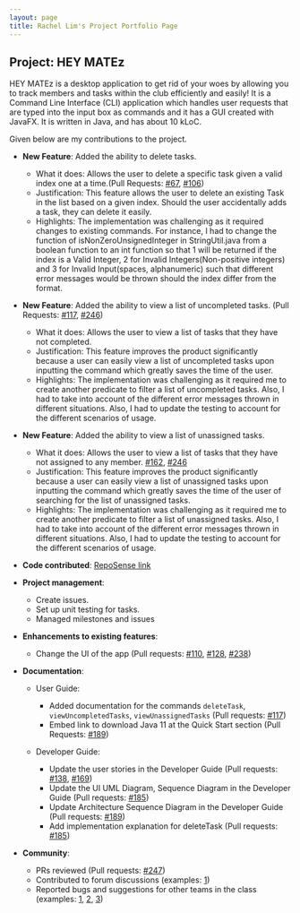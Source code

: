 ```yaml
---
layout: page
title: Rachel Lim's Project Portfolio Page
---
```


## Project: HEY MATEz

HEY MATEz is a desktop application to get rid of your woes by allowing you to track members and tasks within the club efficiently and easily!
It is a Command Line Interface (CLI) application which handles user requests that are typed into the input box as commands and
it has a GUI created with JavaFX. It is written in Java, and has about 10 kLoC.

Given below are my contributions to the project.

* **New Feature**: Added the ability to delete tasks.
    * What it does: Allows the user to delete a specific task given a valid index one at a time.(Pull Requests: [\#67](https://github.com/AY2021S2-CS2103T-W14-3/tp/pull/67), [\#106](https://github.com/AY2021S2-CS2103T-W14-3/tp/pull/106))
    * Justification: This feature allows the user to delete an existing Task in the list based on a given index. 
      Should the user accidentally adds a task, they can delete it easily. 
    * Highlights: The implementation was challenging as it required changes to existing commands. For instance, I had to change the function of
      isNonZeroUnsignedInteger in StringUtil.java from a boolean function to an int function so that 1 will be returned if the index is a Valid Integer,
      2 for Invalid Integers(Non-positive integers) and 3 for Invalid Input(spaces, alphanumeric) such that different error messages would be thrown 
      should the index differ from the format.

* **New Feature**: Added the ability to view a list of uncompleted tasks. (Pull Requests: [\#117](https://github.com/AY2021S2-CS2103T-W14-3/tp/pull/117), [\#246](https://github.com/AY2021S2-CS2103T-W14-3/tp/pull/246)) 
  * What it does: Allows the user to view a list of tasks that they have not completed.
  * Justification: This feature improves the product significantly because a user can easily view a list of uncompleted tasks upon inputting the command
    which greatly saves the time of the user. 
  * Highlights: The implementation was challenging as it required me to create another predicate to filter a list of 
    uncompleted tasks. Also, I had to take into account of the different error messages thrown in different situations.
    Also, I had to update the testing to account for the different scenarios of usage.

* **New Feature**: Added the ability to view a list of unassigned tasks.
  * What it does: Allows the user to view a list of tasks that they have not assigned to any member. [\#162](https://github.com/AY2021S2-CS2103T-W14-3/tp/pull/162), [\#246](https://github.com/AY2021S2-CS2103T-W14-3/tp/pull/246)
  * Justification: This feature improves the product significantly because a user can easily view a list of unassigned tasks upon inputting the command
    which greatly saves the time of the user of searching for the list of unassigned tasks.
  * Highlights: The implementation was challenging as it required me to create another predicate to filter a list of
    unassigned tasks. Also, I had to take into account of the different error messages thrown in different situations.
    Also, I had to update the testing to account for the different scenarios of usage.

* **Code contributed**: [RepoSense link](https://nus-cs2103-ay2021s2.github.io/tp-dashboard/?search=&sort=groupTitle&sortWithin=title&since=&timeframe=commit&mergegroup=&groupSelect=groupByRepos&breakdown=false&tabOpen=true&tabType=authorship&zFR=false&tabAuthor=rachelljt&tabRepo=AY2021S2-CS2103T-W14-3%2Ftp%5Bmaster%5D&authorshipIsMergeGroup=false&authorshipFileTypes=docs~functional-code~test-code&authorshipIsBinaryFileTypeChecked=false)

* **Project management**:
  * Create issues.
  * Set up unit testing for tasks.
  * Managed milestones and issues

* **Enhancements to existing features**:
  * Change the UI of the app  (Pull requests: [\#110](https://github.com/AY2021S2-CS2103T-W14-3/tp/pull/110), [\#128](https://github.com/AY2021S2-CS2103T-W14-3/tp/pull/128), [\#238](https://github.com/AY2021S2-CS2103T-W14-3/tp/pull/238))

* **Documentation**:
  * User Guide:
    * Added documentation for the commands `deleteTask`, `viewUncompletedTasks`, `viewUnassignedTasks` (Pull requests: [\#117](https://github.com/AY2021S2-CS2103T-W14-3/tp/pull/117))
    * Embed link to download Java 11 at the Quick Start section (Pull Requests: [\#189](https://github.com/AY2021S2-CS2103T-W14-3/tp/pull/189))

  * Developer Guide:
    * Update the user stories in the Developer Guide (Pull requests: [\#138](https://github.com/AY2021S2-CS2103T-W14-3/tp/pull/138), [\#169](https://github.com/AY2021S2-CS2103T-W14-3/tp/pull/169))
    * Update the UI UML Diagram, Sequence Diagram in the Developer Guide (Pull requests: [\#185](https://github.com/AY2021S2-CS2103T-W14-3/tp/pull/185))
    * Update Architecture Sequence Diagram in the Developer Guide (Pull requests: [\#189](https://github.com/AY2021S2-CS2103T-W14-3/tp/pull/189))
    * Add implementation explanation for deleteTask (Pull requests: [\#185](https://github.com/AY2021S2-CS2103T-W14-3/tp/pull/185))

* **Community**:
  * PRs reviewed (Pull requests: [\#247](https://github.com/AY2021S2-CS2103T-W14-3/tp/pull/247))
  * Contributed to forum discussions (examples: [1](https://github.com/nus-cs2103-AY2021S2/forum/issues/182))
  * Reported bugs and suggestions for other teams in the class (examples: [1](https://github.com/rachelljt/ped/issues/4), [2](https://github.com/rachelljt/ped/issues/1), [3](https://github.com/rachelljt/ped/issues/6))
  